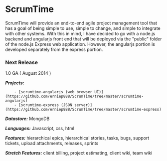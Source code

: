 # ScrumTime

ScrumTime will provide an end-to-end agile project management tool that has a goal of being simple to use, simple
to change, and simple to integrate with other systems.  With this in mind, I have decided to go with a node.js backend 
and angularjs front end that will be deployed via the "public" folder of the node.js Express web application.  However,
the angularjs portion is developed separately from the express portion.

### Next Release

1.0 GA ( August 2014 )

_**Projects:**_ 

		- [scrumtime-angularjs (web browser UI)](https://github.com/erniep888/ScrumTime/tree/master/scrumtime-angularjs)
		- [scrumtime-express (JSON server)](https://github.com/erniep888/ScrumTime/tree/master/scrumtime-express)		

_**Datastore:**_ MongoDB

_**Languages:**_ Javascript, css, html

_**Features:**_ hierarchical epics, hierarchical stories, tasks, bugs, support tickets, upload attachments, releases, sprints

_**Stretch Features:**_ client billing, project estimating, client wiki, team wiki